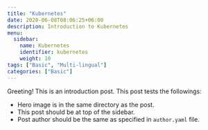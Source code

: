 ```yaml
---
title: "Kubernetes"
date: 2020-06-08T08:06:25+06:00
description: Introduction to Kubernetes
menu:
  sidebar:
    name: Kubernetes
    identifier: kubernetes
    weight: 10
tags: ["Basic", "Multi-lingual"]
categories: ["Basic"]
---
```


Greeting! This is an introduction post. This post tests the followings:

- Hero image is in the same directory as the post.
- This post should be at top of the sidebar.
- Post author should be the same as specified in `author.yaml` file.
